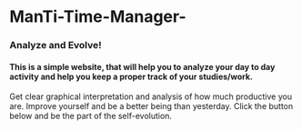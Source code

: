 # ManTi-Time-Manager-
### Analyze and Evolve! 
#### This is a simple website, that will help you to analyze your day to day activity and help you keep a proper track of your studies/work.  
Get clear graphical interpretation and analysis of how much productive you are. Improve yourself and be a better being than yesterday. Click the button below and be the part of the self-evolution.
